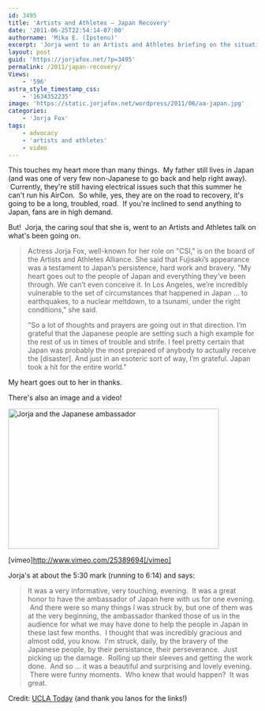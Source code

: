 ```yaml
---
id: 3495
title: 'Artists and Athletes — Japan Recovery'
date: '2011-06-25T22:54:14-07:00'
authorname: 'Mika E. (Ipstenu)'
excerpt: 'Jorja went to an Artists and Athletes briefing on the situation in Japan.'
layout: post
guid: 'https://jorjafox.net/?p=3495'
permalink: /2011/japan-recovery/
Views:
    - '596'
astra_style_timestamp_css:
    - '1634352235'
image: 'https://static.jorjafox.net/wordpress/2011/06/aa-japan.jpg'
categories:
    - 'Jorja Fox'
tags:
    - advocacy
    - 'artists and athletes'
    - video
---
```


This touches my heart more than many things.  My father still lives in Japan (and was one of very few non-Japanese to go back and help right away).  Currently, they're still having electrical issues such that this summer he can't run his AirCon.  So while, yes, they are on the road to recovery, it's going to be a long, troubled, road.  If you're inclined to send anything to Japan, fans are in high demand.

But!  Jorja, the caring soul that she is, went to an Artists and Athletes talk on what's been going on.
<blockquote>Actress Jorja Fox, well-known for her role on "CSI," is on the board of the Artists and Athletes Alliance. She said that Fujisaki’s appearance was a testament to Japan’s persistence, hard work and bravery. "My heart goes out to the people of Japan and everything they’ve been through. We can’t even conceive it. In Los Angeles, we’re incredibly vulnerable to the set of circumstances that happened in Japan … to earthquakes, to a nuclear meltdown, to a tsunami, under the right conditions," she said.

"So a lot of thoughts and prayers are going out in that direction. I’m grateful that the Japanese people are setting such a high example for the rest of us in times of trouble and strife. I feel pretty certain that Japan was probably the most prepared of anybody to actually receive the [disaster]. And just in an esoteric sort of way, I’m grateful. Japan took a hit for the entire world."</blockquote>
My heart goes out to her in thanks.

There's also an image and a video!

<a href="https://jorjafox.net/gallery/pub/artath/20110623-aa-japan/"><img class="aligncenter" title="Jorja and the Japanese ambassador" src="https://jorjafox.net/gallery/albums/pub/artath/20110623-aa-japan/facebook-001.jpg" alt="Jorja and the Japanese ambassador" width="427" height="284" /></a>

[vimeo]http://www.vimeo.com/25389694[/vimeo]

Jorja's at about the 5:30 mark (running to 6:14) and says:
<blockquote>It was a very informative, very touching, evening.  It was a great honor to have the ambassador of Japan here with us for one evening.  And there were so many things I was struck by, but one of them was at the very beginning, the ambassador thanked those of us in the audience for what we may have done to help the people in Japan in these last few months.  I thought that was incredibly gracious and almost odd, you know.  I'm struck, daily, by the bravery of the Japanese people, by their persistance, their perseverance.  Just picking up the damage.  Rolling up their sleeves and getting the work done.  And so ... it was a beautiful and surprising and lovely evening.  There were funny moments.  Who knew that would happen?  It was great.</blockquote>
Credit: <a href="http://today.ucla.edu/portal/ut/japan-stays-front-and-center-at-208557.aspx">UCLA Today</a> (and thank you lanos for the links!)

&nbsp;
